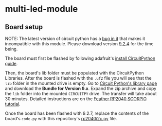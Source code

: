 # multi-led-module

## Board setup
NOTE: The latest version of circuit python has a [bug in it](https://github.com/adafruit/circuitpython/issues/10362) that makes it incompatible with this module. Please download version [9.2.4](https://adafruit-circuit-python.s3.amazonaws.com/bin/adafruit_feather_rp2040_scorpio/en_US/adafruit-circuitpython-adafruit_feather_rp2040_scorpio-en_US-9.2.4.uf2) for the time being.

The board must first be flashed by following adafruit's [install CircuitPython guide](https://learn.adafruit.com/introducing-feather-rp2040-scorpio/install-circuitpython).

Then, the board's lib folder must be populated with the CircuitPython Libraries. After the board is flashed with the `.uf2` file you will see that the   `lib` folder in the mounted drive is empty. Go to [Circuit Python's library page](https://circuitpython.org/libraries) and download the **Bundle for Version 9.x**. Expand the zip archive and copy the `lib` folder into the mounted `CIRCUITPY` drive. The transfer will take about 30 minutes. Detailed instructions are on the [Feather RP2040 SCORPIO tutorial](https://learn.adafruit.com/introducing-feather-rp2040-scorpio/circuitpython-libraries).

Once the board has been flashed with 9.2.7, replace the contents of the board's `code.py` with this repository's [rp2040i2c.py](https://github.com/vijayvuyyuru/multi-led-module/blob/main/2040_scripts/rp2040i2c.py) file.


